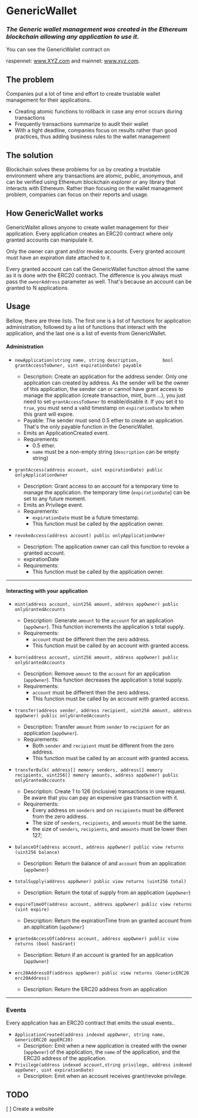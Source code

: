 # GenericWallet
### _The Generic wallet management was created in the Ethereum blockchain allowing any application to use it._

You can see the GenericWallet contract on

raspennet: www.XYZ.com and 
mainnet: www.xyz.com.

## The problem
Companies put a lot of time and effort to create trustable wallet management for their applications.

    
- Creating atomic functions to rollback in case any error occurs during transactions
- Frequently transactions summarize to audit their wallet
- With a tight deadline, companies focus on results rather than good practices, thus adding business rules to the wallet management

## The solution
Blockchain solves these problems for us by creating a trustable environment where any transactions are atomic, public, anonymous, and can be verified using Ethereum blockchain explorer or any library that interacts with Ethereum.
Rather than focusing on the wallet management problem, companies can focus on their reports and usage.

## How GenericWallet works
GenericWallet allows anyone to create wallet management for their application. Every application creates an ERC20 contract where only granted accounts can manipulate it.

Only the owner can grant and/or revoke accounts. Every granted account must have an expiration date attached to it.

Every granted account can call the GenericWallet function almost the same as it is done with the ERC20 contract. The difference is you always must pass the `ownerAddress` parameter as well. That's because an account can be granted to N applications.

## Usage

Bellow, there are three lists. The first one is a list of functions for application administration, followed by a list of functions that interact with the application, and the last one is a list of events from GenericWallet.

#### Administration

* `newApplication(string name, string description,         bool grantAccessToOwner, uint expirationDate) payable`
    * Description: Create an application for the address sender. Only one application can created by address. As the sender will be the owner of this application, the sender can or cannot have grant access to manage the application (create transaction, mint, burn ...), you just need to set `grantAccessToOwner` to enable/disable it. If you set it to `true`, you must send a valid timestamp on `expirationDate` to when this grant will expire.
    * Payable: The sender must send 0.5 ether to create an application. That's the only payable function in the GenericWallet.
    * Emits an ApplicationCreated event.
    * Requirements: 
        * 0.5 ether.
        * `name` must be a non-empty string (`description` can be empty string)

* `grantAccess(address account, uint expirationDate) public onlyApplicationOwner`
    * Description: Grant access to an account for a temporary time to manage the application. the temporary time (`expirationDate`) can be set to any future moment.
    * Emits an Privilege event.
    * Requirements:
        *   `expirationDate` must be a future timestamp.
        *   This function must be called by the application owner.

* `revokeAccess(address account) public onlyApplicationOwner`
    * Description: The application owner can call this function to revoke a granted account.
    * expirationDate
    * Requirements:
        * This function must be called by the application owner.
---

#### Interacting with your application
* `mint(address account, uint256 amount, address appOwner) public onlyGrantedAccounts`
    * Description: Generate `amount` to the `account` for an application (`appOwner`). This function increments the application`s total supply.
    * Requirements:
        * `account` must be different then the zero address.
        * This function must be called by an account with granted access.

* `burn(address account, uint256 amount, address appOwner) public onlyGrantedAccounts`
    * Description: Remove `amount` to the `account` for an application (`appOwner`). This function decreases the application`s total supply.
    * Requirements:
        * `account` must be different then the zero address.
        * This function must be called by an account with granted access.

* `transfer(address sender, address recipient, uint256 amount, address appOwner) public onlyGrantedAccounts`
    * Description: Transfer `amount` from `sender` to `recipient` for an application (`appOwner`).
    * Requirements:
        * Both `sender` and `recipient` must be different from the zero address.
        * This function must be called by an account with granted access.
        
* `transferBulk( address[] memory senders, address[] memory recipients, uint256[] memory amounts, address appOwner) public  onlyGrantedAccounts`
    * Description: Create 1 to 126 (inclusive) transactions in one request. Be aware that you can pay an expensive gas transaction with it.
    * Requirements:
        * Every address on `senders` and on `recipients` must be different from the zero address.
        * The size of `senders`, `recipients`, and `amounts` must be the same.
        * the size of `senders`, `recipients`, and `amounts` must be lower then 127;

* `balanceOf(address account, address appOwner) public view returns (uint256 balance) `
    * Description: Return the balance of and `account` from an application (`appOwner`)

* `totalSupply(address appOwner) public view returns (uint256 total)`
    * Description: Return the total of supply from an application (`appOwner`)

* `expireTimeOf(address account, address appOwner) public view returns (uint expire) `
    * Description: Return the expirationTime from an granted account from an application (`appOwner`)

* `grantedAccessOf(address account, address appOwner) public view returns (bool hasGrant)`
    * Description: Return if an account is granted for an application (`appOwner`)

* `erc20AddressOf(address appOwner) public view returns (GenericERC20 erc20Address) `
    * Description: Return the ERC20 address from an application

---

### Events
Every application has an ERC20 contract that emits the usual events..

* `ApplicationCreated(address indexed appOwner, string name, GenericERC20 appERC20)`
    * Description: Emit when a new application is created with the owner (`appOwner`) of the application, the `name` of the application, and the ERC20 address of the application.
* `Privilege(address indexed account,string privilege, address indexed appOwner, uint expirationDate)`
    * Description: Emit when an account receives grant/revoke privilege.

## TODO

[ ] Create a website
